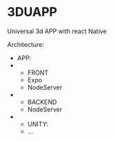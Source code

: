 # 3DUAPP
Universal 3d APP with react Native


Architecture:
- APP:
- - FRONT
  - Expo
  - NodeServer
- - BACKEND
  - NodeServer
- - UNITY:
  - ...
